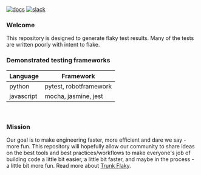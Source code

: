<!-- markdownlint-disable first-line-heading -->

[![docs](https://img.shields.io/badge/-docs-darkgreen?logo=readthedocs&logoColor=ffffff)][docs]
[![slack](https://img.shields.io/badge/-slack-611f69?logo=slack)][slack]

### Welcome

This repository is designed to generate flaky test results. Many of the tests are written poorly
with intent to flake.

### Demonstrated testing frameworks

| Language   | Framework              |
| ---------- | ---------------------- |
| python     | pytest, robotframework |
| javascript | mocha, jasmine, jest   |

<br/>

### Mission

Our goal is to make engineering faster, more efficient and dare we say - more fun. This repository
will hopefully allow our community to share ideas on the best tools and best practices/workflows to
make everyone's job of building code a little bit easier, a little bit faster, and maybe in the
process - a little bit more fun. Read more about [Trunk Flaky](https://trunk.io/flaky-tests).

[slack]: https://slack.trunk.io
[docs]: https://docs.trunk.io
[vscode]: https://marketplace.visualstudio.com/items?itemName=Trunk.io
